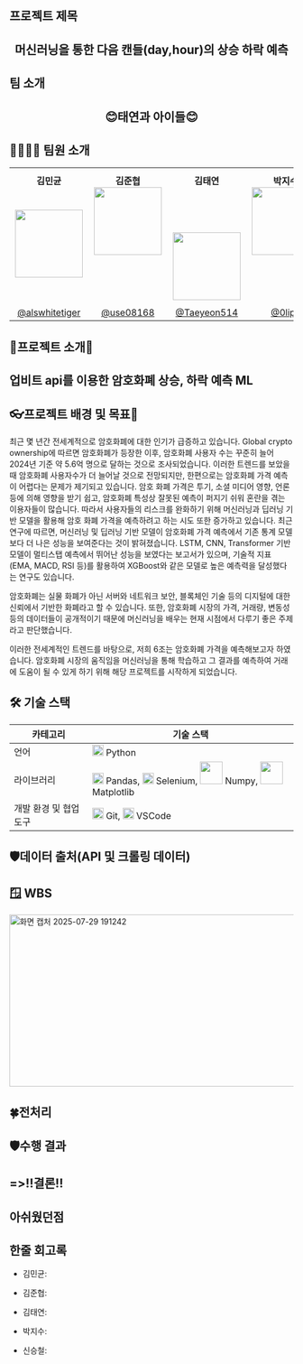 ## 프로젝트 제목
<div align="center">
<h2>머신러닝을 통한 다음 캔들(day,hour)의 상승 하락 예측</h2>
</div>

## 팀 소개
<div align="center">
<h2>😊태연과 아이들😊</h2>
</div>

## 👨‍👩‍👧‍👦 팀원 소개
<table align="center">
  <tr>
    <td align="center" valign="top" style="padding: 10px;">
      <strong>김민균</strong><br/>
      <br><br/>
      <img src="https://github.com/user-attachments/assets/e856e3cd-3ab1-40c1-b6f7-2af13b15efa2" width="120"/><br/> 
    </td>
    <td align="center" valign="top" style="padding: 10px;">
      <strong>김준협</strong><br/>
      <img src="https://github.com/user-attachments/assets/40832a72-422f-4f10-aad4-83d6a81f0ce2" width="120"/><br/>
    </td>
    <td align="center" valign="top" style="padding: 10px;">
      <strong>김태연</strong><br/>
      <br><br/>
      <br><br/>
      <img src="https://github.com/user-attachments/assets/9b2505fc-cd39-4e41-83db-a9dbcd9e17e9" width="120"/><br/>
    </td>
    <td align="center" valign="top" style="padding: 10px;">
      <strong>박지수</strong><br/>
      <img src="https://github.com/user-attachments/assets/fe23faf4-c3e6-4086-93ee-c22b6914a3bc" width="120"/><br/>
    </td>
    <td align="center" valign="top" style="padding: 10px;">
      <strong>신승철</strong><br/>
      <img src="https://github.com/user-attachments/assets/fe7e2983-e615-4d5b-b01b-d9bda28097bd" width="120"/><br/>
    </td>
  </tr>
  <tr>
    <td align="center"><a href="https://github.com/alswhitetiger">@alswhitetiger</a></td>
    <td align="center"><a href="https://github.com/use08168">@use08168</a></td>
    <td align="center"><a href="https://github.com/Taeyeon514">@Taeyeon514</a></td>
    <td align="center"><a href="https://github.com/0lipa">@0lipa</a></td>
    <td align="center"><a href="https://github.com/ssshinnpson">@ssshinnpson</a></td>
  </tr>
</table>


## 🌸프로젝트 소개🌸
<h2>업비트 api를 이용한 암호화폐 상승, 하락 예측 ML</h2>

## 👓프로젝트 배경 및 목표🧭
최근 몇 년간 전세계적으로 암호화폐에 대한 인기가 급증하고 있습니다. Global crypto ownership에 따르면 암호화폐가 등장한 이후, 암호화폐 사용자 수는 꾸준히 늘어 2024년 기준 약 5.6억 명으로 달하는 것으로 조사되었습니다. 이러한 트렌드를 보았을 때 암호화폐 사용자수가 더 늘어날 것으로 전망되지만, 한편으로는 암호화폐 가격 예측이 어렵다는 문제가 제기되고 있습니다. 암호 화폐 가격은 투기, 소셜 미디어 영향, 언론 등에 의해 영향을 받기 쉽고, 암호화폐 특성상 잘못된 예측이 퍼지기 쉬워 혼란을 겪는 이용자들이 많습니다.
따라서 사용자들의 리스크를 완화하기 위해 머신러닝과 딥러닝 기반 모델을 활용해 암호 화폐 가격을 예측하려고 하는 시도 또한 증가하고 있습니다. 최근 연구에 따르면, 머신러닝 및 딥러닝 기반 모델이 암호화폐 가격 예측에서 기존 통계 모델보다 더 나은 성능을 보여준다는 것이 밝혀졌습니다. LSTM, CNN, Transformer 기반 모델이 멀티스탭 예측에서 뛰어난 성능을 보였다는 보고서가 있으며, 기술적 지표(EMA, MACD, RSI 등)를 활용하여 XGBoost와 같은 모델로 높은 예측력을 달성했다는 연구도 있습니다.

암호화폐는 실물 화폐가 아닌 서버와 네트워크 보안, 블록체인 기술 등의 디지털에 대한 신뢰에서 기반한 화폐라고 할 수 있습니다. 또한, 암호화폐 시장의 가격, 거래량, 변동성 등의 데이터들이 공개적이기 때문에 머신러닝을 배우는 현재 시점에서 다루기 좋은 주제라고 판단했습니다. 

이러한 전세계적인 트렌드를 바탕으로, 저희 6조는 암호화폐 가격을 예측해보고자 하였습니다. 암호화폐 시장의 움직임을 머신러닝을 통해 학습하고 그 결과를 예측하여 거래에 도움이 될 수 있게 하기 위해 해당 프로젝트를 시작하게 되었습니다.

## 🛠️ 기술 스택

| 카테고리                | 기술 스택                                                                                     |
|-----------------------|--------------------------------------------------------------------------------------------|
| 언어                  | <img src="https://i.namu.wiki/i/mxMv5lNX8m8lUwu7yTjN6eNZh8JVuI6a_chEyMRc4V9oECkhVIl7OiPiGIOllv14uDVNuwRPVco8abCPe5xOiQ.svg" width="20"/> Python |
| 라이브러리            | <img src="https://cdn.jsdelivr.net/gh/devicons/devicon/icons/pandas/pandas-original.svg" width="20"/> Pandas, <img src="https://cdn.jsdelivr.net/gh/devicons/devicon/icons/selenium/selenium-original.svg" width="20"/> Selenium, <img src="https://i.namu.wiki/i/uN4a2fBtfIDlRFULkhnx_hE3DNHFvynH-i2vIgcQXTiA6cNeKpQpi_AKyi9FwRDriJlC9uGmeHOQ5BASY9EdD-WdkMfAvXXTn5LNzB5LidF2ZkQ4lNy9rptO5CDqQAdw2DYcX259nte_vpSi2tGPkg.svg" width="40"/> Numpy, <img src="https://i.namu.wiki/i/ir6MwDCWp-pLz09_ehGuX8VOMqaVQcSmpRUdGsemOZS5dgqm8onksRb-aGnQtsp7pQs8wlUCsEgMHMXtI3TlvWt1Zzk2-VAQIzHi99l8AvjE-l16PjZxsqy7HL0hoUCCMp1xed-oVbZaErBZaSr91w.svg" width="40"/> Matplotlib |
| 개발 환경 및 협업 도구 | <img src="https://cdn.jsdelivr.net/gh/devicons/devicon/icons/git/git-original.svg" width="20"/> Git, <img src="https://cdn.jsdelivr.net/gh/devicons/devicon/icons/vscode/vscode-original.svg" width="20"/> VSCode |

## 🛡️데이터 출처(API 및 크롤링 데이터)


  
## 🪟 WBS
<img width="1665" height="305" alt="화면 캡처 2025-07-29 191242" src="https://github.com/user-attachments/assets/2f3fdbfd-d59f-44f7-87f3-51a4c40a07ad" />


## 🍀전처리


## 🛡️수행 결과



**=>‼️결론‼️**
- 
  
**아쉬웠던점**
- 

## 한줄 회고록
- 김민균:  

- 김준협: 

- 김태연: 

- 박지수: 

- 신승철: 
